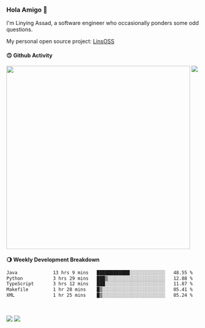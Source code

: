 ### Hola Amigo 🤣   

I'm Linying Assad, a software engineer who occasionally ponders some odd questions.  

My personal open source project: [LinsOSS](https://github.com/linsoss)
 
#### 🙃 Github Activity 
<div>
  <img src="https://github-readme-stats.vercel.app/api?username=al-assad&show_icons=true" align="top" style="display: inline-block;" width="480"/>
  <img src="https://github-readme-stats.vercel.app/api/top-langs/?username=al-assad&hide=css,html&langs_count=8&layout=compact" align="top" style="display: inline-block;"/>
</div>

#### 🌖 Weekly Development Breakdown
<!--START_SECTION:waka-->

```txt
Java             13 hrs 9 mins   ████████████░░░░░░░░░░░░░   48.55 %
Python           3 hrs 29 mins   ███▒░░░░░░░░░░░░░░░░░░░░░   12.88 %
TypeScript       3 hrs 12 mins   ███░░░░░░░░░░░░░░░░░░░░░░   11.87 %
Makefile         1 hr 28 mins    █▒░░░░░░░░░░░░░░░░░░░░░░░   05.41 %
XML              1 hr 25 mins    █▒░░░░░░░░░░░░░░░░░░░░░░░   05.24 %
```

<!--END_SECTION:waka-->

<br>

<a href="https://twitter.com/assad_lin"><img src="https://img.shields.io/badge/Twitter-@assad__lin-blue?style=flat&logo=twitter" /></a>
<a href="https://al-assad.github.io"><img src="https://img.shields.io/badge/Blogs-Linying_Assad's_Blog-yellow?style=flat&logo=github" /></a>

